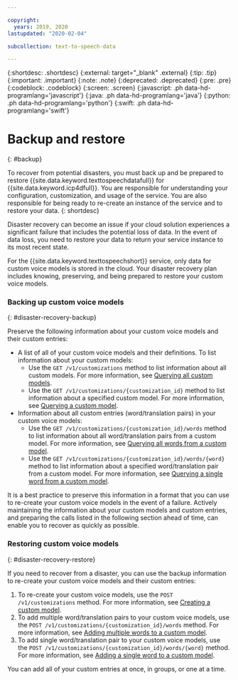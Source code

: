 ```yaml
---

copyright:
  years: 2019, 2020
lastupdated: "2020-02-04"

subcollection: text-to-speech-data

---
```


{:shortdesc: .shortdesc}
{:external: target="_blank" .external}
{:tip: .tip}
{:important: .important}
{:note: .note}
{:deprecated: .deprecated}
{:pre: .pre}
{:codeblock: .codeblock}
{:screen: .screen}
{:javascript: .ph data-hd-programlang='javascript'}
{:java: .ph data-hd-programlang='java'}
{:python: .ph data-hd-programlang='python'}
{:swift: .ph data-hd-programlang='swift'}

# Backup and restore
{: #backup}

To recover from potential disasters, you must back up and be prepared to restore {{site.data.keyword.texttospeechdatafull}} for {{site.data.keyword.icp4dfull}}. You are responsible for understanding your configuration, customization, and usage of the service. You are also responsible for being ready to re-create an instance of the service and to restore your data.
{: shortdesc}

Disaster recovery can become an issue if your cloud solution experiences a significant failure that includes the potential loss of data. In the event of data loss, you need to restore your data to return your service instance to its most recent state.

For the {{site.data.keyword.texttospeechshort}} service, only data for custom voice models is stored in the cloud. Your disaster recovery plan includes knowing, preserving, and being prepared to restore your custom voice models.

### Backing up custom voice models
{: #disaster-recovery-backup}

Preserve the following information about your custom voice models and their custom entries:

-   A list of all of your custom voice models and their definitions. To list information about your custom models:
    -   Use the `GET /v1/customizations` method to list information about all custom models. For more information, see [Querying all custom models](/docs/text-to-speech-data?topic=text-to-speech-data-customModels#cuModelsQueryAll).
    -   Use the `GET /v1/customizations/{customization_id}` method to list information about a specified custom model. For more information, see [Querying a custom model](/docs/text-to-speech-data?topic=text-to-speech-data-customModels#cuModelsQuery).
-   Information about all custom entries (word/translation pairs) in your custom voice models:
    -   Use the `GET /v1/customizations/{customization_id}/words` method to list information about all word/translation pairs from a custom model. For more information, see [Querying all words from a custom model](/docs/text-to-speech-data?topic=text-to-speech-data-customWords#cuWordsQueryModel).
    -   Use the `GET /v1/customizations/{customization_id}/words/{word}` method to list information about a specified word/translation pair from a custom model. For more information, see [Querying a single word from a custom model](/docs/text-to-speech-data?topic=text-to-speech-data-customWords#cuWordQueryModel).

It is a best practice to preserve this information in a format that you can use to re-create your custom voice models in the event of a failure. Actively maintaining the information about your custom models and custom entries, and preparing the calls listed in the following section ahead of time, can enable you to recover as quickly as possible.

### Restoring custom voice models
{: #disaster-recovery-restore}

If you need to recover from a disaster, you can use the backup information to re-create your custom voice models and their custom entries:

1.  To re-create your custom voice models, use the `POST /v1/customizations` method. For more information, see [Creating a custom model](/docs/text-to-speech-data?topic=text-to-speech-data-customModels#cuModelsCreate).
1.  To add multiple word/translation pairs to your custom voice models, use the `POST /v1/customizations/{customization_id}/words` method. For more information, see [Adding multiple words to a custom model](/docs/text-to-speech-data?topic=text-to-speech-data-customWords#cuWordsAdd).
1.  To add single word/translation pair to your custom voice models, use the `POST /v1/customizations/{customization_id}/words/{word}` method. For more information, see [Adding a single word to a custom model](/docs/text-to-speech-data?topic=text-to-speech-data-customWords#cuWordAdd).

You can add all of your custom entries at once, in groups, or one at a time.
